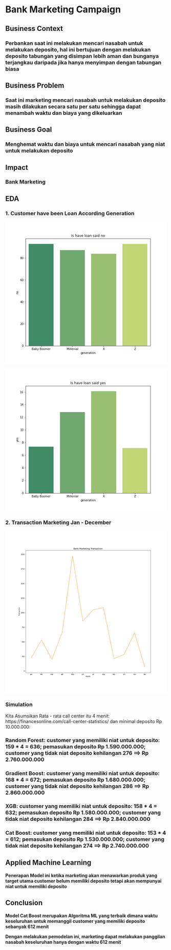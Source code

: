 # Bank Marketing Campaign 

## Business Context 

### Perbankan saat ini melakukan mencari nasabah untuk melakukan deposito, hal ini bertujuan dengan melakukan deposito tabungan yang disimpan lebih aman dan bunganya terjangkau daripada jika hanya menyimpan dengan tabungan biasa

## Business Problem 

### Saat ini marketing mencari nasabah untuk melakukan deposito masih dilakukan secara satu per satu sehingga dapat menambah waktu dan biaya yang dikeluarkan

## Business Goal 

### Menghemat waktu dan biaya untuk mencari nasabah yang niat untuk melakukan deposito

## Impact 

### Bank Marketing

## EDA

### 1. Customer have been Loan According Generation

<img src='loan no.png'> </img> 

<img src='loan yes.png'> </img> 

### 2. Transaction Marketing Jan - December 

<img src='Bank Marketing.png'> </img>

### Simulation 

<p> Kita Asumsikan Rata - rata call center itu 4 menit: https://financesonline.com/call-center-statistics/ dan minimal deposito Rp 10.000.000:  </p>

### Random Forest: customer yang memiliki niat untuk deposito: 159 * 4 = 636; pemasukan deposito Rp 1.590.000.000; customer yang tidak niat deposito kehilangan 276 ==> Rp 2.760.000.000   
### Gradient Boost: customer yang memiliki niat untuk deposito: 168 * 4 = 672; pemasukan deposito Rp 1.680.000.000; customer yang tidak niat deposito kehilangan 286 ==> Rp 2.860.000.000 
### XGB: customer yang memiliki niat untuk deposito: 158 * 4 = 632; pemasukan deposito Rp 1.580.000.000; customer yang tidak niat deposito kehilangan 284 ==> Rp 2.840.000.000 
### Cat Boost: customer yang memiliki niat untuk deposito: 153 * 4 = 612; pemasukan deposito Rp 1.530.000.000; customer yang tidak niat deposito kehilangan 274 ==> Rp 2.740.000.000 

## Applied Machine Learning

<h4> Penerapan Model ini ketika marketing akan menawarkan produk yang target utama customer belum memiliki deposito tetapi akan mempunyai niat untuk memiliki deposito </h4>

## Conclusion 

<h4> Model Cat Boost merupakan Algoritma ML yang terbaik dimana waktu keseluruhan untuk memanggil customer yang memiliki deposito sebanyak 612 menit 

<p> Dengan melakukan pemodelan ini, marketing dapat melakukan panggilan nasabah keseluruhan hanya dengan waktu 612 menit </p>
